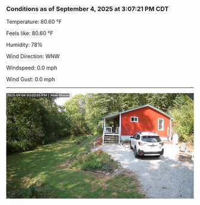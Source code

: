 ### Conditions as of September 4, 2025 at 3:07:21 PM CDT 

Temperature: 80.60 &deg;F

Feels like: 80.60 &deg;F

Humidity: 78%

Wind Direction: WNW

Windspeed: 0.0 mph

Wind Gust: 0.0 mph

---

<img src="./images/latest.jpeg"/>

